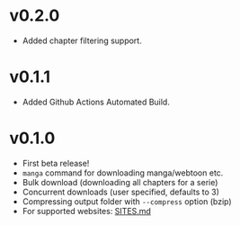 # v0.2.0
- Added chapter filtering support.

# v0.1.1

- Added Github Actions Automated Build. 

# v0.1.0

- First beta release!
- `manga` command for downloading manga/webtoon etc.
- Bulk download (downloading all chapters for a serie)
- Concurrent downloads (user specified, defaults to 3)
- Compressing output folder with `--compress` option (bzip)
- For supported websites: [SITES.md](https://github.com/NandeMD/robin/blob/main/SITES.md)
